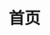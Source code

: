 ---
head:
  - - meta
    - name: description
      content: 吃鸡优化器是一款简单好用的吃鸡画质助手。无需Root、无需电脑，可一键修改画质帧率超广角等效果。并且完全没有封号的风险，也不会对设备性能造成任何影响
  - - meta
    - name: baidu-site-verification
      content: codeva-WHC42qMS0s
  - - meta
    - name: 360-site-verification
      content: 757442fdda9b8366081ca685439852d8
  - - meta
    - name: sogou_site_verification
      content: 6RbphReRms
home: true
title: 首页
heroImage: /images/logo.webp
actions:
  - text: 使用教程
    link: /help.md
    type: primary

  - text: 立即下载
    link: https://wwwj.lanzouw.com/ijMpl2ay6nlc
    type: second

features:
  - title: 简单
    details: 忘掉令人头疼的文件或代码，所有修改都是一键式的操作
  - title: 安全
    details: 完全没有封号的风险，也不会对设备性能造成任何影响
  - title: 全能
    details: 支持目前主流的大部分安卓设备无root修改

footer: Copyright © 2018-2024 MoY 
---